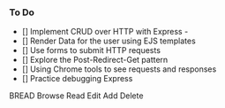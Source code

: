 ### To Do 
- [] Implement CRUD over HTTP with Express -
- [] Render Data for the user using EJS templates
- [] Use forms to submit HTTP requests
- [] Explore the Post-Redirect-Get pattern
- [] Using Chrome tools to see requests and responses
- [] Practice debugging Express


BREAD
Browse
Read
Edit
Add
Delete

